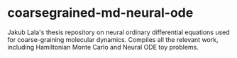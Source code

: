 # coarsegrained-md-neural-ode
Jakub Lala's thesis repository on neural ordinary differential equations used for coarse-graining molecular dynamics. Compiles all the relevant work, including Hamiltonian Monte Carlo and Neural ODE toy problems.
